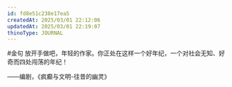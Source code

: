 ```yaml
---
id: fd8e51c238e17ea5
createdAt: 2025/03/01 22:12:06
updatedAt: 2025/03/01 22:19:07
thinoType: JOURNAL
---
```

#金句 放开手做吧，年轻的作家。你正处在这样一个好年纪，一个对社会无知、好奇而四处闯荡的年纪！

——编剧，《疯癫与文明-往昔的幽灵》